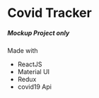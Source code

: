 # Covid Tracker

##### Mockup Project only
Made with 
- ReactJS 
- Material UI
- Redux
- covid19 Api

